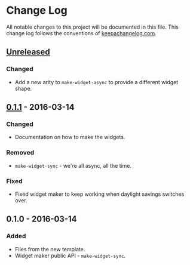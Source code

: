 # Change Log
All notable changes to this project will be documented in this file. This change log follows the conventions of [keepachangelog.com](http://keepachangelog.com/).

## [Unreleased]
### Changed
- Add a new arity to `make-widget-async` to provide a different widget shape.

## [0.1.1] - 2016-03-14
### Changed
- Documentation on how to make the widgets.

### Removed
- `make-widget-sync` - we're all async, all the time.

### Fixed
- Fixed widget maker to keep working when daylight savings switches over.

## 0.1.0 - 2016-03-14
### Added
- Files from the new template.
- Widget maker public API - `make-widget-sync`.

[Unreleased]: https://github.com/your-name/mathdice-solver/compare/0.1.1...HEAD
[0.1.1]: https://github.com/your-name/mathdice-solver/compare/0.1.0...0.1.1
